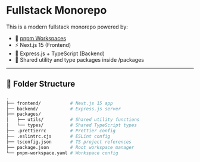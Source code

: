 # Fullstack Monorepo

This is a modern fullstack monorepo powered by:

- 🧩 [pnpm Workspaces](https://pnpm.io/workspaces)
- ⚡️ Next.js 15 (Frontend)
- 🚀 Express.js + TypeScript (Backend)
- 🧰 Shared utility and type packages inside /packages

---

## 📁 Folder Structure

```bash
.
├── frontend/           # Next.js 15 app
├── backend/            # Express.js server
├── packages/
│   ├── utils/          # Shared utility functions
│   └── types/          # Shared TypeScript types
├── .prettierrc         # Prettier config
├── .eslintrc.cjs       # ESLint config
├── tsconfig.json       # TS project references
├── package.json        # Root workspace manager
└── pnpm-workspace.yaml # Workspace config
```
